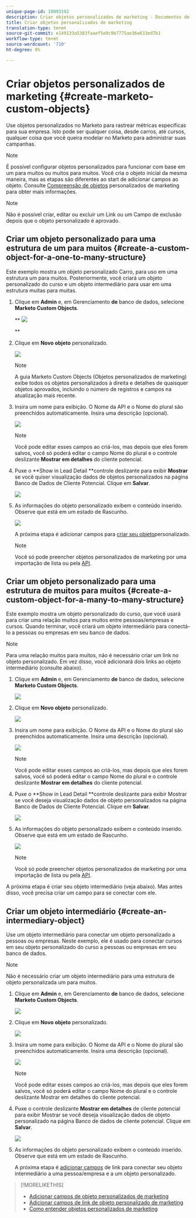 ```yaml
---
unique-page-id: 10093192
description: Criar objetos personalizados de marketing - Documentos de marketing - Documentação do produto
title: Criar objetos personalizados de marketing
translation-type: tm+mt
source-git-commit: e149133a5383faaef5e9c9b7775ae36e633ed7b1
workflow-type: tm+mt
source-wordcount: '710'
ht-degree: 0%

---
```



# Criar objetos personalizados de marketing {#create-marketo-custom-objects}

Use objetos personalizados no Marketo para rastrear métricas específicas para sua empresa. Isto pode ser qualquer coisa, desde carros, até cursos, qualquer coisa que você queira modelar no Marketo para administrar suas campanhas.

>[!NOTE]
>
>É possível configurar objetos personalizados para funcionar com base em um para muitos ou muitos para muitos. Você cria o objeto inicial da mesma maneira, mas as etapas são diferentes ao start de adicionar campos ao objeto. Consulte [Compreensão de objetos](understanding-marketo-custom-objects.md) personalizados de marketing para obter mais informações.

>[!NOTE]
>
>Não é possível criar, editar ou excluir um Link ou um Campo de exclusão depois que o objeto personalizado é aprovado.

## Criar um objeto personalizado para uma estrutura de um para muitos {#create-a-custom-object-for-a-one-to-many-structure}

Este exemplo mostra um objeto personalizado Carro, para uso em uma estrutura um para muitos. Posteriormente, você criará um objeto personalizado do curso e um objeto intermediário para usar em uma estrutura muitas para muitas.

1. Clique em **Admin** e, em Gerenciamento **de** banco de dados, selecione **Marketo Custom Objects**.

   ** ![](assets/image2016-1-18-13-3a12-3a19.png)

   **

1. Clique em **Novo objeto** personalizado.

   ![](assets/image2016-5-18-16-3a28-3a4.png)

   >[!NOTE]
   >
   >A guia Marketo Custom Objects (Objetos personalizados de marketing) exibe todos os objetos personalizados à direita e detalhes de quaisquer objetos aprovados, incluindo o número de registros e campos na atualização mais recente.

1. Insira um nome para exibição. O Nome da API e o Nome do plural são preenchidos automaticamente. Insira uma descrição (opcional).

   ![](assets/image2015-9-15-16-3a29-3a17.png)

   >[!NOTE]
   >
   >Você pode editar esses campos ao criá-los, mas depois que eles forem salvos, você só poderá editar o campo Nome do plural e o controle deslizante **Mostrar em detalhes** do cliente potencial.

1. Puxe o **Show in Lead Detail **controle deslizante para exibir **Mostrar** se você quiser visualização dados de objetos personalizados na página Banco de Dados de Cliente Potencial. Clique em **Salvar**.

   ![](assets/image2015-9-15-16-3a32-3a2.png)

1. As informações do objeto personalizado exibem o conteúdo inserido. Observe que está em um estado de Rascunho.

   ![](assets/image2015-9-15-16-3a38-3a22.png)

   A próxima etapa é adicionar campos para [criar seu objeto](add-marketo-custom-object-fields.md)personalizado.

   >[!NOTE]
   >
   >Você só pode preencher objetos personalizados de marketing por uma importação de lista ou pela [API](http://developers.marketo.com/documentation/rest/).

## Criar um objeto personalizado para uma estrutura de muitos para muitos {#create-a-custom-object-for-a-many-to-many-structure}

Este exemplo mostra um objeto personalizado do curso, que você usará para criar uma relação muitos para muitos entre pessoas/empresas e cursos. Quando terminar, você criará um objeto intermediário para conectá-lo a pessoas ou empresas em seu banco de dados.

>[!NOTE]
>
>Para uma relação muitos para muitos, não é necessário criar um link no objeto personalizado. Em vez disso, você adicionará dois links ao objeto intermediário (consulte abaixo).

1. Clique em **Admin** e, em Gerenciamento **de** banco de dados, selecione **Marketo Custom Objects**.

   ![](assets/image2016-1-18-13-3a16-3a25.png)

1. Clique em **Novo objeto** personalizado.

   ![](assets/image2016-5-18-16-3a32-3a42.png)

1. Insira um nome para exibição. O Nome da API e o Nome do plural são preenchidos automaticamente. Insira uma descrição (opcional).

   ![](assets/image2016-1-14-13-3a38-3a46.png)

   >[!NOTE]
   >
   >Você pode editar esses campos ao criá-los, mas depois que eles forem salvos, você só poderá editar o campo Nome do plural e o controle deslizante **Mostrar em detalhes** do cliente potencial.

1. Puxe o **Show in Lead Detail **controle deslizante para exibir Mostrar se você deseja visualização dados de objeto personalizados na página Banco de Dados de Cliente Potencial. Clique em **Salvar**.

   ![](assets/image2016-1-14-13-3a42-3a56.png)

1. As informações do objeto personalizado exibem o conteúdo inserido. Observe que está em um estado de Rascunho.

   ![](assets/image2016-1-18-8-3a38-3a58.png)

   >[!NOTE]
   >
   >Você só pode preencher objetos personalizados de marketing por uma importação de lista ou pela [API](http://developers.marketo.com/documentation/rest/).

A próxima etapa é criar seu objeto intermediário (veja abaixo). Mas antes disso, você precisa criar um campo para se conectar com ele.

## Criar um objeto intermediário {#create-an-intermediary-object}

Use um objeto intermediário para conectar um objeto personalizado a pessoas ou empresas. Neste exemplo, ele é usado para conectar cursos em seu objeto personalizado do curso a pessoas ou empresas em seu banco de dados.

>[!NOTE]
>
>Não é necessário criar um objeto intermediário para uma estrutura de objeto personalizada um para muitos.

1. Clique em **Admin** e, em Gerenciamento **de** banco de dados, selecione **Marketo Custom Objects**.

   ![](assets/image2016-1-18-13-3a17-3a40.png)

1. Clique em **Novo objeto** personalizado.

   ![](assets/image2016-5-18-16-3a33-3a16.png)

1. Insira um nome para exibição. O Nome da API e o Nome do plural são preenchidos automaticamente. Insira uma descrição (opcional).

   ![](assets/image2016-1-14-14-3a10-3a44.png)

   >[!NOTE]
   >
   >Você pode editar esses campos ao criá-los, mas depois que eles forem salvos, você só poderá editar o campo Nome do plural e o controle deslizante Mostrar em detalhes do cliente potencial.

1. Puxe o controle deslizante **Mostrar em detalhes** de cliente potencial para exibir Mostrar se você deseja visualização dados de objeto personalizado na página Banco de dados de cliente potencial. Clique em **Salvar**.

   ![](assets/image2016-1-14-14-3a12-3a49.png)

1. As informações do objeto personalizado exibem o conteúdo inserido. Observe que está em um estado de Rascunho.

   A próxima etapa é [adicionar campos](add-marketo-custom-object-link-fields.md) de link para conectar seu objeto intermediário a uma pessoa/empresa e a um objeto personalizado.

>[!MORELIKETHIS]
>
>* [Adicionar campos de objeto personalizados de marketing](add-marketo-custom-object-fields.md)
>* [Adicionar campos de link de objeto personalizado de marketing](add-marketo-custom-object-link-fields.md)
>* [Como entender objetos personalizados de marketing](understanding-marketo-custom-objects.md)

>



